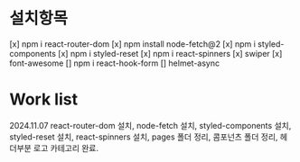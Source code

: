 # 설치항목
[x] npm i react-router-dom
[x] npm install node-fetch@2
[x] npm i styled-components
[x] npm i styled-reset
[x] npm i react-spinners
[x] swiper
[x] font-awesome
[] npm i react-hook-form
[] helmet-async

# Work list
2024.11.07 react-router-dom 설치, node-fetch 설치, styled-components 설치, styled-reset 설치, react-spinners 설치, pages 폴더 정리, 콤포넌츠 폴더 정리, 헤더부분 로고 카테고리 완료.